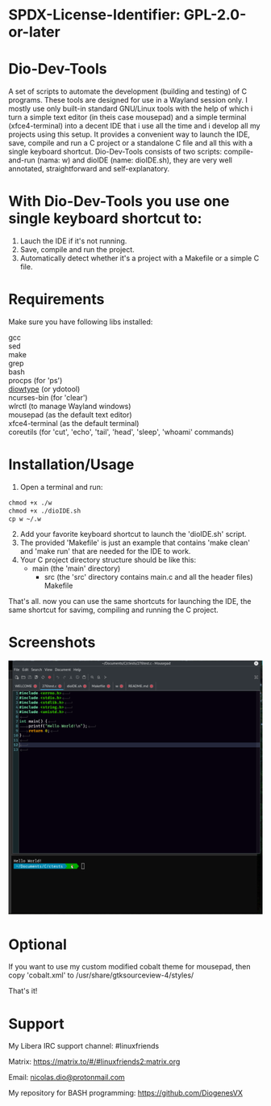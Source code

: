 # SPDX-License-Identifier: GPL-2.0-or-later

# Dio-Dev-Tools
A set of scripts to automate the development (building and testing) of C programs.
These tools are designed for use in a Wayland session only. I mostly use only
built-in standard GNU/Linux tools with the help of which i turn a simple text editor
(in theis case mousepad) and a simple terminal (xfce4-terminal) into a decent IDE that
i use all the time and i develop all my projects using this setup. It provides a convenient
way to launch the IDE, save, compile and run a C project or a standalone C file and all this
with a single keyboard shortcut. Dio-Dev-Tools consists of two scripts: compile-and-run (nama: w)
and dioIDE (name: dioIDE.sh), they are very well annotated, straightforward and self-explanatory.

# With Dio-Dev-Tools you use one single keyboard shortcut to:
   1. Lauch the IDE if it's not running.
   2. Save, compile and run the project.
   3. Automatically detect whether it's a project with a Makefile or a simple C file.

# Requirements
Make sure you have following libs installed:

gcc\
sed\
make\
grep\
bash\
procps (for 'ps')\
[diowtype](https://github.com/DiogenesN/diowtype) (or ydotool)\
ncurses-bin (for 'clear')\
wlrctl (to manage Wayland windows)\
mousepad (as the default text editor)\
xfce4-terminal (as the default terminal)\
coreutils (for 'cut', 'echo', 'tail', 'head', 'sleep', 'whoami' commands)

# Installation/Usage
  1. Open a terminal and run:

    chmod +x ./w
    chmod +x ./dioIDE.sh
    cp w ~/.w

  2. Add your favorite keyboard shortcut to launch the 'dioIDE.sh' script.
  3. The provided 'Makefile' is just an example that contains 'make clean' and 'make run' that are needed for the IDE to work.
  4. Your C project directory structure should be like this:
     - main  (the 'main' directory)
       + src (the 'src' directory contains main.c and all the header files)
         Makefile

  That's all. now you can use the same shortcuts for launching the IDE,
  the same shortcut for savimg, compiling and running the C project.

# Screenshots
 
![Alt text](https://raw.githubusercontent.com/DiogenesN/dio-dev-tools/main/screenshot.png)

# Optional

  If you want to use my custom modified cobalt theme for mousepad,
  then copy 'cobalt.xml' to /usr/share/gtksourceview-4/styles/

That's it!

# Support

   My Libera IRC support channel: #linuxfriends

   Matrix: https://matrix.to/#/#linuxfriends2:matrix.org

   Email: nicolas.dio@protonmail.com

   My repository for BASH programming: https://github.com/DiogenesVX
